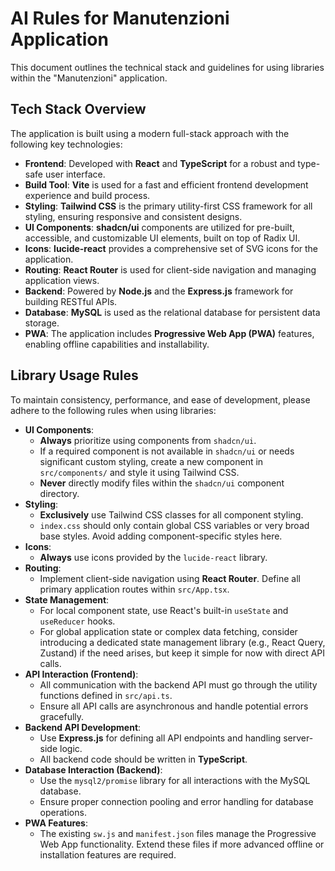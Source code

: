 # AI Rules for Manutenzioni Application

This document outlines the technical stack and guidelines for using libraries within the "Manutenzioni" application.

## Tech Stack Overview

The application is built using a modern full-stack approach with the following key technologies:

*   **Frontend**: Developed with **React** and **TypeScript** for a robust and type-safe user interface.
*   **Build Tool**: **Vite** is used for a fast and efficient frontend development experience and build process.
*   **Styling**: **Tailwind CSS** is the primary utility-first CSS framework for all styling, ensuring responsive and consistent designs.
*   **UI Components**: **shadcn/ui** components are utilized for pre-built, accessible, and customizable UI elements, built on top of Radix UI.
*   **Icons**: **lucide-react** provides a comprehensive set of SVG icons for the application.
*   **Routing**: **React Router** is used for client-side navigation and managing application views.
*   **Backend**: Powered by **Node.js** and the **Express.js** framework for building RESTful APIs.
*   **Database**: **MySQL** is used as the relational database for persistent data storage.
*   **PWA**: The application includes **Progressive Web App (PWA)** features, enabling offline capabilities and installability.

## Library Usage Rules

To maintain consistency, performance, and ease of development, please adhere to the following rules when using libraries:

*   **UI Components**:
    *   **Always** prioritize using components from `shadcn/ui`.
    *   If a required component is not available in `shadcn/ui` or needs significant custom styling, create a new component in `src/components/` and style it using Tailwind CSS.
    *   **Never** directly modify files within the `shadcn/ui` component directory.
*   **Styling**:
    *   **Exclusively** use Tailwind CSS classes for all component styling.
    *   `index.css` should only contain global CSS variables or very broad base styles. Avoid adding component-specific styles here.
*   **Icons**:
    *   **Always** use icons provided by the `lucide-react` library.
*   **Routing**:
    *   Implement client-side navigation using **React Router**. Define all primary application routes within `src/App.tsx`.
*   **State Management**:
    *   For local component state, use React's built-in `useState` and `useReducer` hooks.
    *   For global application state or complex data fetching, consider introducing a dedicated state management library (e.g., React Query, Zustand) if the need arises, but keep it simple for now with direct API calls.
*   **API Interaction (Frontend)**:
    *   All communication with the backend API must go through the utility functions defined in `src/api.ts`.
    *   Ensure all API calls are asynchronous and handle potential errors gracefully.
*   **Backend API Development**:
    *   Use **Express.js** for defining all API endpoints and handling server-side logic.
    *   All backend code should be written in **TypeScript**.
*   **Database Interaction (Backend)**:
    *   Use the `mysql2/promise` library for all interactions with the MySQL database.
    *   Ensure proper connection pooling and error handling for database operations.
*   **PWA Features**:
    *   The existing `sw.js` and `manifest.json` files manage the Progressive Web App functionality. Extend these files if more advanced offline or installation features are required.